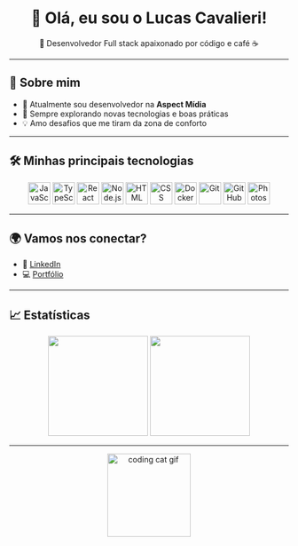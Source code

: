<h1 align="center">👋 Olá, eu sou o Lucas Cavalieri!</h1>

<p align="center">🚀 Desenvolvedor Full stack apaixonado por código e café ☕</p>

---

## 🧠 Sobre mim

- 💼 Atualmente sou desenvolvedor na **Aspect Mídia**
- 🔧 Sempre explorando novas tecnologias e boas práticas
- 💡 Amo desafios que me tiram da zona de conforto

---

## 🛠️ Minhas principais tecnologias

<div align="center">
  <img src="https://cdn.jsdelivr.net/gh/devicons/devicon/icons/javascript/javascript-original.svg" width="40" alt="JavaScript" />
  <img src="https://cdn.jsdelivr.net/gh/devicons/devicon/icons/typescript/typescript-original.svg" width="40" alt="TypeScript" />
  <img src="https://cdn.jsdelivr.net/gh/devicons/devicon/icons/react/react-original.svg" width="40" alt="React" />
  <img src="https://cdn.jsdelivr.net/gh/devicons/devicon/icons/nodejs/nodejs-original.svg" width="40" alt="Node.js" />
  <img src="https://cdn.jsdelivr.net/gh/devicons/devicon/icons/html5/html5-original.svg" width="40" alt="HTML" />
  <img src="https://cdn.jsdelivr.net/gh/devicons/devicon/icons/css3/css3-original.svg" width="40" alt="CSS" />
  <img src="https://cdn.jsdelivr.net/gh/devicons/devicon/icons/docker/docker-original.svg" width="40" alt="Docker" />
  <img src="https://cdn.jsdelivr.net/gh/devicons/devicon/icons/git/git-original.svg" width="40" alt="Git" />
  <img src="https://cdn.jsdelivr.net/gh/devicons/devicon/icons/github/github-original.svg" width="40" alt="GitHub" />
  <img src="https://cdn.jsdelivr.net/gh/devicons/devicon/icons/photoshop/photoshop-plain.svg" width="40" alt="Photoshop" />
</div>

---

## 🌍 Vamos nos conectar?

- 💼 [LinkedIn](https://www.linkedin.com/in/lucascavalieri)  
- 💻 [Portfólio](https://github.com/lucascavalieri)
  
---

## 📈 Estatísticas

<div align="center">
  <img height="180em" src="https://github-readme-stats.vercel.app/api?username=lucascavalieri&show_icons=true&theme=dracula" />
  <img height="180em" src="https://github-readme-stats.vercel.app/api/top-langs/?username=lucascavalieri&layout=compact&theme=dracula" />
</div>

---

<div align="center">
  <img src="https://media.giphy.com/media/QssGEmpkyEOhBCb7e1/giphy.gif" width="150" alt="coding cat gif">
</div>
